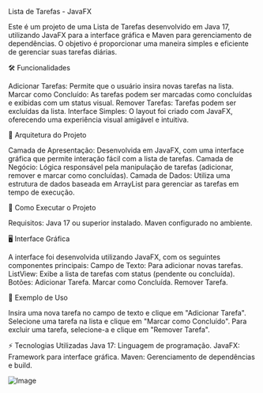 Lista de Tarefas - JavaFX

Este é um projeto de uma Lista de Tarefas desenvolvido em Java 17, utilizando JavaFX para a interface gráfica e Maven para gerenciamento de dependências. O objetivo é proporcionar uma maneira simples e eficiente de gerenciar suas tarefas diárias.

🛠️ Funcionalidades

Adicionar Tarefas: Permite que o usuário insira novas tarefas na lista.
Marcar como Concluído: As tarefas podem ser marcadas como concluídas e exibidas com um status visual.
Remover Tarefas: Tarefas podem ser excluídas da lista.
Interface Simples: O layout foi criado com JavaFX, oferecendo uma experiência visual amigável e intuitiva.

🧩 Arquitetura do Projeto

Camada de Apresentação:
Desenvolvida em JavaFX, com uma interface gráfica que permite interação fácil com a lista de tarefas.
Camada de Negócio:
Lógica responsável pela manipulação de tarefas (adicionar, remover e marcar como concluídas).
Camada de Dados:
Utiliza uma estrutura de dados baseada em ArrayList para gerenciar as tarefas em tempo de execução.

🚀 Como Executar o Projeto

Requisitos:
Java 17 ou superior instalado.
Maven configurado no ambiente.

🖥️ Interface Gráfica

A interface foi desenvolvida utilizando JavaFX, com os seguintes componentes principais:
Campo de Texto: Para adicionar novas tarefas.
ListView: Exibe a lista de tarefas com status (pendente ou concluída).
Botões:
Adicionar Tarefa.
Marcar como Concluída.
Remover Tarefa.

📜 Exemplo de Uso

Insira uma nova tarefa no campo de texto e clique em "Adicionar Tarefa".
Selecione uma tarefa na lista e clique em "Marcar como Concluído".
Para excluir uma tarefa, selecione-a e clique em "Remover Tarefa".

⚡ Tecnologias Utilizadas
Java 17: Linguagem de programação.
JavaFX: Framework para interface gráfica.
Maven: Gerenciamento de dependências e build.

![Image](https://github.com/user-attachments/assets/262345a9-7581-4e5f-a065-3b9109b61fdd)
